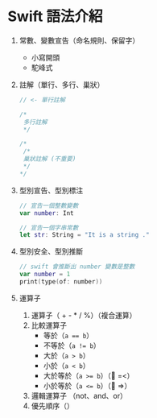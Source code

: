 # Swift 語法介紹

   1. 常數、變數宣告（命名規則、保留字）

      * 小寫開頭
      * 駝峰式

   2. 註解（單行、多行、巢狀）

      ```swift
      // <- 單行註解
      ```

      ```swift
      /*
       多行註解
       */	
      ```

      ```swift
      /*
       /*
       巢狀註解 (不重要)
       */
      */
      ```

   3. 型別宣告、型別標注

       ```swift
       // 宣告一個整數變數
       var number: Int

       // 宣告一個字串常數
       let str: String = "It is a string ."
       ```

   4. 型別安全、型別推斷

       ```swift
       // swift 會推斷出 number 變數是整數
       var number = 1 
       print(type(of: number))
       ```


1. 運算子

   1. 運算子（ \+ \- \* / %）（複合運算）
   2. 比較運算子 
      * 等於（`a == b`）
      * 不等於（`a != b`）
      * 大於（`a > b`）
      * 小於（`a < b`）
      * 大於等於（`a >= b`）（🚫 =<）
      * 小於等於（`a <= b`）（🚫 =>）
   3. 邏輯運算子 （not、and、or）
   4. 優先順序（）